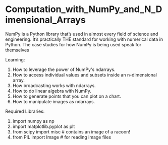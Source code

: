 # Computation_with_NumPy_and_N_Dimensional_Arrays

NumPy is a Python library that’s used in almost every field of science and engineering. It’s practically THE standard for working with numerical data in Python.
The case studies for how NumPy is being used speak for themselves 

Learning:

1. How to leverage the power of NumPy's ndarrays.
2. How to access individual values and subsets inside an n-dimensional array.
3. How broadcasting works with ndarrays.
4. How to do linear algebra with NumPy.
5. How to generate points that you can plot on a chart.
6. How to manipulate images as ndarrays.

Required Libraries:

1. import numpy as np 
2. import matplotlib.pyplot as plt
3. from scipy import misc # contains an image of a racoon!
4. from PIL import Image # for reading image files
